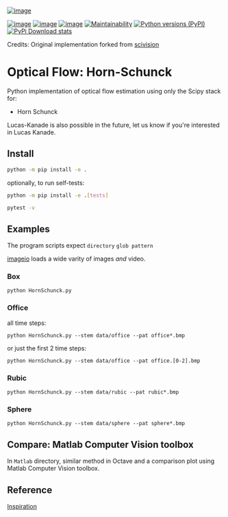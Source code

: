 [![image](https://zenodo.org/badge/DOI/10.5281/zenodo.1043971.svg)](https://doi.org/10.5281/zenodo.1043971)

[![image](https://travis-ci.org/scivision/pyoptflow.svg?branch=master)](https://travis-ci.org/scivision/pyoptflow)
[![image](https://coveralls.io/repos/github/scivision/pyoptflow/badge.svg?branch=master)](https://coveralls.io/github/scivision/pyoptflow?branch=master)
[![image](https://ci.appveyor.com/api/projects/status/9iv32q84vd3gbdde?svg=true)](https://ci.appveyor.com/project/scivision/pyoptflow)
[![Maintainability](https://api.codeclimate.com/v1/badges/b7a550fa1d50af8491d3/maintainability)](https://codeclimate.com/github/scivision/pyoptflow/maintainability)
[![Python versions (PyPI)](https://img.shields.io/pypi/pyversions/pyoptflow.svg)](https://pypi.python.org/pypi/pyoptflow)
[![PyPi Download stats](http://pepy.tech/badge/pyoptflow)](http://pepy.tech/project/pyoptflow)

Credits: Original implementation forked from [scivision](https://github.com/scivision/pyoptflow)

# Optical Flow: Horn-Schunck

Python implementation of optical flow estimation using only the Scipy stack for:

* Horn Schunck

Lucas-Kanade is also possible in the future, let us know if you're interested in Lucas Kanade.

## Install

```sh
python -m pip install -e .
```

optionally, to run self-tests:

```sh
python -m pip install -e .[tests]

pytest -v
```

## Examples

The program scripts expect `directory` `glob pattern`

[imageio](https://imageio.github.io/) loads a wide varity of images *and* video.

### Box

    python HornSchunck.py

### Office

all time steps:

    python HornSchunck.py --stem data/office --pat office*.bmp

or just the first 2 time steps:

    python HornSchunck.py --stem data/office --pat office.[0-2].bmp

### Rubic

    python HornSchunck.py --stem data/rubic --pat rubic*.bmp

### Sphere

    python HornSchunck.py --stem data/sphere --pat sphere*.bmp

## Compare: Matlab Computer Vision toolbox

In `Matlab` directory, similar method in Octave and a comparison plot using Matlab Computer Vision toolbox.

## Reference

[Inspiration](https://github.com/ablarry91/Optical-Flow-LucasKanade-HornSchunck/)
